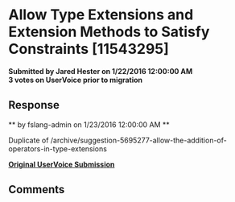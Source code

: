 # Allow Type Extensions and Extension Methods to Satisfy Constraints [11543295] #

**Submitted by Jared Hester on 1/22/2016 12:00:00 AM**  
**3 votes on UserVoice prior to migration**  





## Response ##
** by fslang-admin on 1/23/2016 12:00:00 AM **

Duplicate of /archive/suggestion-5695277-allow-the-addition-of-operators-in-type-extensions


**[Original UserVoice Submission](https://fslang.uservoice.com/forums/245727-f-language/suggestions/11543295)**


## Comments ##

